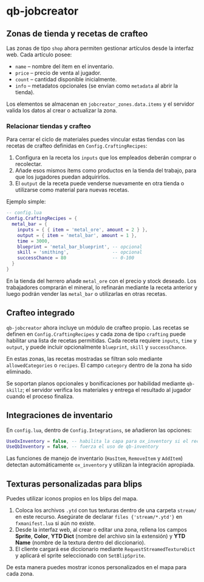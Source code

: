 # qb-jobcreator

## Zonas de tienda y recetas de crafteo

Las zonas de tipo `shop` ahora permiten gestionar artículos desde la interfaz web.  Cada artículo posee:

- `name` – nombre del ítem en el inventario.
- `price` – precio de venta al jugador.
- `count` – cantidad disponible inicialmente.
- `info` – metadatos opcionales (se envían como `metadata` al abrir la tienda).

Los elementos se almacenan en `jobcreator_zones.data.items` y el servidor valida los datos al crear o actualizar la zona.

### Relacionar tiendas y crafteo

Para cerrar el ciclo de materiales puedes vincular estas tiendas con las recetas de crafteo definidas en `Config.CraftingRecipes`:

1. Configura en la receta los `inputs` que los empleados deberán comprar o recolectar.
2. Añade esos mismos ítems como productos en la tienda del trabajo, para que los jugadores puedan adquirirlos.
3. El `output` de la receta puede venderse nuevamente en otra tienda o utilizarse como material para nuevas recetas.

Ejemplo simple:

```lua
-- config.lua
Config.CraftingRecipes = {
  metal_bar = {
    inputs = { { item = 'metal_ore', amount = 2 } },
    output = { item = 'metal_bar', amount = 1 },
    time = 3000,
    blueprint = 'metal_bar_blueprint', -- opcional
    skill = 'smithing',                -- opcional
    successChance = 80                 -- 0-100
  }
}
```

En la tienda del herrero añade `metal_ore` con el precio y stock deseado.  Los trabajadores comprarán el mineral, lo refinarán mediante la receta anterior y luego podrán vender las `metal_bar` o utilizarlas en otras recetas.
## Crafteo integrado

`qb-jobcreator` ahora incluye un módulo de crafteo propio.  Las recetas se definen en
`Config.CraftingRecipes` y cada zona de tipo `crafting` puede habilitar una lista de
recetas permitidas.  Cada receta requiere `inputs`, `time` y `output`, y puede
incluir opcionalmente `blueprint`, `skill` y `successChance`.

En estas zonas, las recetas mostradas se filtran solo mediante `allowedCategories` o
`recipes`. El campo `category` dentro de la zona ha sido eliminado.

Se soportan planos opcionales y bonificaciones por habilidad mediante `qb-skillz`;
el servidor verifica los materiales y entrega el resultado al jugador cuando el
proceso finaliza.

## Integraciones de inventario

En `config.lua`, dentro de `Config.Integrations`, se añadieron las opciones:

```lua
UseOxInventory = false, -- habilita la capa para ox_inventory si el recurso está iniciado
UseQbInventory = false, -- fuerza el uso de qb-inventory
```

Las funciones de manejo de inventario (`HasItem`, `RemoveItem` y `AddItem`) detectan automáticamente `ox_inventory` y utilizan la integración apropiada.

## Texturas personalizadas para blips

Puedes utilizar iconos propios en los blips del mapa.

1. Coloca los archivos `.ytd` con tus texturas dentro de una carpeta `stream/` en este recurso.  Asegúrate de declarar `files {'stream/*.ytd'}` en `fxmanifest.lua` si aún no existe.
2. Desde la interfaz web, al crear o editar una zona, rellena los campos **Sprite**, **Color**, **YTD Dict** (nombre del archivo sin la extensión) y **YTD Name** (nombre de la textura dentro del diccionario).
3. El cliente cargará ese diccionario mediante `RequestStreamedTextureDict` y aplicará el sprite seleccionado con `SetBlipSprite`.

De esta manera puedes mostrar iconos personalizados en el mapa para cada zona.
